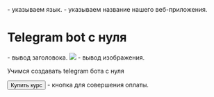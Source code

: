 <!DOCTYPE html>
<html lang="ru"> - указываем язык.
<head>
    <meta charset="UTF-8">
    <title>Курсы</title> - указываем название нашего веб-приложения.
</head>
<body>
    <div id="main">
        <h1>Telegram bot с нуля</h1> - вывод заголовока.
        <img src="https://fuzeservers.ru/wp-content/uploads/e/6/5/e6582e3f04d623bb4823f869c9a53c5d.png"> - вывод изображения.
        <p> Учимся создавать telegram бота с нуля </p>
        <button id="buy"> Купить курс</button> - кнопка для совершения оплаты.

</body>
</html>
